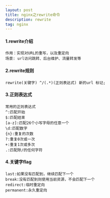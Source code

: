 ```yaml
---
layout: post
title: nginx之rewrite命令
description: rewrite
tag: nginx
---
```


#### 1.rewrite介绍 

```
作用：实现对URL的重写，以及重定向
场景: url访问跳转、后台维护、流量转发等
```

#### 2.rewrite规则

```
rewrite(关键字) ^/(.*)(正则表达式) 新的url 标记;
```

#### 3.正则表达式

```
常用的正则表达式
^:匹配开始
$:匹配结束
[a-z]:匹配26个小写字母的任意一个
\d:匹配数字
{n}:重复的次数
?:重复0次或一次
+:重复1次或多次
.:匹配除/的任何字符
```

#### 4.关键字flag

```
last:如果没有匹配到，继续匹配下一个
break:没有匹配到则使用当前资源，不会匹配下一个
redirect:临时重定向
permanent:永久重定向
```

